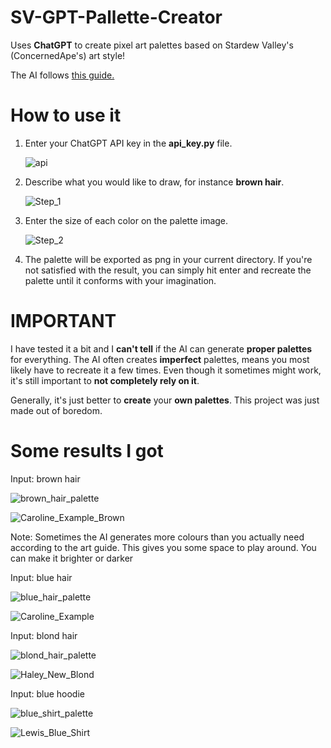 # SV-GPT-Pallette-Creator

Uses **ChatGPT** to create pixel art palettes based on Stardew Valley's (ConcernedApe's) art style!

The AI follows [this guide.](https://sundrop.kvdk.net/files/SundropArtGuide.pdf)

# How to use it

1. Enter your ChatGPT API key in the **api_key.py** file.

   ![api](https://user-images.githubusercontent.com/118611534/232614344-9cd79213-23ef-4d68-9afe-6c302cca541c.png)

2. Describe what you would like to draw, for instance **brown hair**.

   ![Step_1](https://user-images.githubusercontent.com/118611534/232614440-cbd6411d-82e9-4661-b661-8c53c03b2b53.png)

3. Enter the size of each color on the palette image.

   ![Step_2](https://user-images.githubusercontent.com/118611534/232614651-08751a47-e2bc-425b-a718-0fc5e777c366.png)

4. The palette will be exported as png in your current directory. If you're not satisfied with the result, you can simply hit enter and recreate the palette until it    conforms with your imagination.

# IMPORTANT

I have tested it a bit and I **can't tell** if the AI can generate **proper palettes** for everything. The AI often creates **imperfect** palettes, means you most likely have to recreate it a few times. Even though it sometimes might work, it's still important to **not completely rely on it**.  

Generally, it's just better to **create** your **own palettes**. This project was just made out of boredom.

# Some results I got

Input: brown hair

![brown_hair_palette](https://user-images.githubusercontent.com/118611534/232615678-73c9a99d-5601-46f2-8bac-0183c5fba6c9.png)

![Caroline_Example_Brown](https://user-images.githubusercontent.com/118611534/232615693-bbadb2f3-1e93-404b-934e-3846ee07abc9.png)

Note: Sometimes the AI generates more colours than you actually need according to the art guide. This gives you some space to play around. You can make it brighter or darker

Input: blue hair

![blue_hair_palette](https://user-images.githubusercontent.com/118611534/232616207-e3415f12-a2b9-47ab-9848-2231fb35da43.png)

![Caroline_Example](https://user-images.githubusercontent.com/118611534/232616243-2eebfaa9-8902-4d04-b0c8-ee788f150ef0.png)


Input: blond hair

![blond_hair_palette](https://user-images.githubusercontent.com/118611534/232616778-a1c2b663-7c12-4001-af57-df5ae6a26e34.png)

![Haley_New_Blond](https://user-images.githubusercontent.com/118611534/232616804-6f1716ed-200f-4f9e-9a72-81a244e220fd.png)


Input: blue hoodie

![blue_shirt_palette](https://user-images.githubusercontent.com/118611534/232616900-a45d77e1-9e85-450f-ba3a-a47833b255d8.png)

![Lewis_Blue_Shirt](https://user-images.githubusercontent.com/118611534/232616913-862ab1d6-c530-4a53-b5db-4cf6d87d15c4.png)
